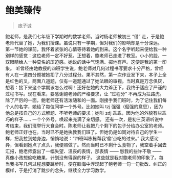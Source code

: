 # 鲍美臻传

> 庞子诚

鲍老师，是我们七年级下学期时的数学老师。当时杨老师被初三 “借” 走，于是鲍老师代替了她，为我们授课。虽说只有一学期，但对我们的影响却是十分深远。
第一节她的课前，我怀着紧张的心情等待着她的到来。这个名字听起来便给我一种别样的感觉：这位老师一定不好惹。正想着，鲍老师已走进了教室。小小的脸，一双眼睛给人一种莫名的压迫感。她说的话中气饱满、掷地有声。这便是我的第一印象。
听曾经由她教授的四班学生说，鲍老师对几何过程书写要求十分严格，曾经有人在一道四分题被她扣了八分过程分。果不其然，第一次作业发下来，本子上全是红色的叉，两面八道题，仅有一道题通过了她法眼的审视。当时真是万念俱灰，想着：接下来这个学期该怎么过啊！还好在她的大力斧正下，我终于适应了严谨的过程书写。现在看来，要感谢鲍老师的严格要求，让 “过程分” 不再成为拦路虎。
除了严厉的一面，鲍老师还有活泼随和的一面。刚接手我们班时，为了记住我们每个人的名字，她给了每位同学一个外号。比如她叫 tzj 强强（倔强的意思），因为他总是按自己的方式解题、不听老师的要求；她叫 zdj 乖乖，因为他的外貌有些乖巧的样子…… 一个个外号，唤起来充满了亲切感。
还有一次，是初三英语听说中考结束，我们班举行大食会时。陈老师让我把几个剩下的包子分给办公室的老师。鲍老师正好也在。当时已不是她执教我们班了。但她仍是如同对待自己的学生一样，把我拉到她身边，悄悄地说：“四班叫栋栋帮我‘偷’点吃的过来。” 我大感诧异，但看到她点了点头，我便照做了。然而当时已不剩什么食物了，我空着手回去汇报，鲍老师露出了一幅失望、沮丧的表情，那表情 —— 恕我的些许不敬 —— 真像小孩想偷吃糖果，计划没有得逞的样子。
这些就是我对鲍老师的印象了。每当我书写几何过程想要跳步时，便在脑海中浮现起了鲍老师一句一句批改、纠正的模样，于是打消了跳步的念头，继续全力学习数学。

